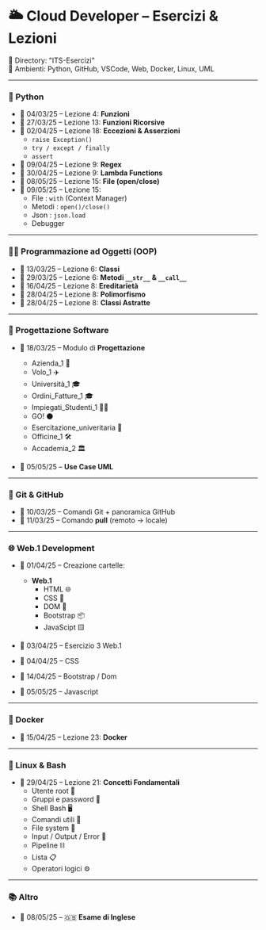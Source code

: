 # 🌥️ Cloud Developer – Esercizi & Lezioni  
📁 Directory: "ITS-Esercizi"  
🧰 Ambienti: Python, GitHub, VSCode, Web, Docker, Linux, UML

---

### 🐍 Python

- 📅 04/03/25 – Lezione 4: **Funzioni**
- 📅 27/03/25 – Lezione 13: **Funzioni Ricorsive**
- 📅 02/04/25 – Lezione 18: **Eccezioni & Asserzioni**
  - `raise Exception()`
  - `try / except / finally`
  - `assert`
- 📅 09/04/25 – Lezione 9: **Regex**
- 📅 30/04/25 – Lezione 9: **Lambda Functions**
- 📅 08/05/25 – Lezione 15: **File (open/close)**
- 📅 09/05/25 – Lezione 15:
  - File : `with` (Context Manager)
  - Metodi : `open()/close()` 
  - Json : `json.load`
  - Debugger

---

### 👨‍💻 Programmazione ad Oggetti (OOP)

- 📅 13/03/25 – Lezione 6: **Classi**
- 📅 29/03/25 – Lezione 6: **Metodi `__str__` & `__call__`**
- 📅 16/04/25 – Lezione 8: **Ereditarietà**
- 📅 28/04/25 – Lezione 8: **Polimorfismo**
- 📅 28/04/25 – Lezione 8: **Classi Astratte**

---

### 🧪 Progettazione Software

- 📅 18/03/25 – Modulo di **Progettazione**
    - Azienda_1 🏢
    - Volo_1 ✈️
    - Università_1 🎓
    - Ordini_Fatture_1 🎓
    - Impiegati_Studenti_1 🧑‍💼
    - GO! ⚫
    - Esercitazione_univeritaria 🧪
    - Officine_1 🛠️
    - Accademia_2 🏛️

- 📅 05/05/25 – **Use Case UML**

---

### 🧰 Git & GitHub

- 📅 10/03/25 – Comandi Git + panoramica GitHub
- 📅 11/03/25 – Comando **pull** (remoto → locale)

---

### 🌐 Web.1 Development

- 📅 01/04/25 – Creazione cartelle:
  - **Web.1**
    - HTML 🌐
    - CSS 🎨
    - DOM 🔧
    - Bootstrap 📦
    - JavaScipt 🟨

- 📅 03/04/25 – Esercizio 3 Web.1
- 📅 04/04/25 – CSS
- 📅 14/04/25 – Bootstrap / Dom
- 📅 05/05/25 – Javascript

---

### 🐳 Docker

- 📅 15/04/25 – Lezione 23: **Docker**

---

### 🐧 Linux & Bash

- 📅 29/04/25 – Lezione 21: **Concetti Fondamentali**
  - Utente root 👤
  - Gruppi e password 👥
  - Shell Bash 🖥️
  - Comandi utili 🧾
  - File system 📂
  - Input / Output / Error 🔄
  - Pipeline ⛓️
  - Lista 📋
  - Operatori logici ⚙️

---

### 📚 Altro

- 📅 08/05/25 – 🇬🇧 **Esame di Inglese**
